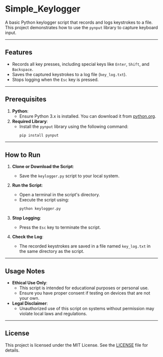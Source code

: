 # Simple_Keylogger
A basic Python keylogger script that records and logs keystrokes to a file. This project demonstrates how to use the `pynput` library to capture keyboard input.

---

## Features
- Records all key presses, including special keys like `Enter`, `Shift`, and `Backspace`.
- Saves the captured keystrokes to a log file (`key_log.txt`).
- Stops logging when the `Esc` key is pressed.

---

## Prerequisites
1. **Python**:
   - Ensure Python 3.x is installed. You can download it from [python.org](https://www.python.org/downloads/).
2. **Required Library**:
   - Install the `pynput` library using the following command:
     ```bash
     pip install pynput
     ```

---

## How to Run
1. **Clone or Download the Script**:
   - Save the `keylogger.py` script to your local system.

2. **Run the Script**:
   - Open a terminal in the script's directory.
   - Execute the script using:
     ```bash
     python keylogger.py
     ```

3. **Stop Logging**:
   - Press the `Esc` key to terminate the script.

4. **Check the Log**:
   - The recorded keystrokes are saved in a file named `key_log.txt` in the same directory as the script.

---

## Usage Notes
- **Ethical Use Only**:
  - This script is intended for educational purposes or personal use.
  - Ensure you have proper consent if testing on devices that are not your own.
- **Legal Disclaimer**:
  - Unauthorized use of this script on systems without permission may violate local laws and regulations.

---

## License
This project is licensed under the MIT License. See the [LICENSE](LICENSE) file for details.
